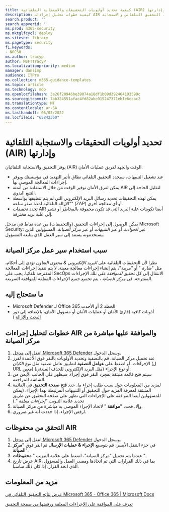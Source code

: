 ```yaml
---
title: كيفية تحديد أولويات التحقيقات والاستجابة التلقائية (AIR) وإدارتها.
description: كيفية خطوات تحليل إجراءات AIR والموافقة عليها مباشرة من مركز الصيانة. عند تشغيل التنبيهات، يحدد التحقيق التلقائي والاستجابة (AIR) نطاق تأثير التهديد في مؤسستك وتوفير إجراءات المعالجة الموصى بها.
search.product: ''
search.appverid: ''
ms.prod: m365-security
ms.mktglfcycl: deploy
ms.sitesec: library
ms.pagetype: security
f1.keywords:
- NOCSH
ms.author: tracyp
author: MSFTTracyP
ms.localizationpriority: medium
manager: dansimp
audience: ITPro
ms.collection: m365-guidance-templates
ms.topic: article
ms.technology: mdo
ms.openlocfilehash: 3a26f20946be39074a18df1b09d392464193599c
ms.sourcegitcommit: 7ab324551afac4fd82abc015247371ebfe6ccac2
ms.translationtype: MT
ms.contentlocale: ar-SA
ms.lasthandoff: 06/02/2022
ms.locfileid: "65842360"
---
```

# <a name="prioritize-and-manage-automated-investigations-and-response-air"></a>تحديد أولويات التحقيقات والاستجابة التلقائية (AIR) وإدارتها

يوفر التحقيق والاستجابة التلقائيان (AIR) الوقت والجهد لفريق عمليات الأمان.

- عند تشغيل التنبيهات، سيحدد التحقيق التلقائي نطاق تأثير التهديد في مؤسستك ويوفر إجراءات المعالجة الموصى بها.
- يمكن لفرق الأمان توفير الوقت من خلال الاستفادة من أتمتة AIR لتقليل الحاجة إلى التتبع اليدوي.
- يمكن لهذه التحقيقات تحديد رسائل البريد الإلكتروني التي لم يتم تنظيفها بواسطة "الإزالة التلقائية لمدة صفر ساعة" (ZAP) أو أي معالجة أخرى.
- تحدد تحقيقات AIR أيضا تكوينات علبة البريد التي قد تكون محفوفة بالمخاطر أو تشير إلى علبة بريد مخترقة.

يمكن الوصول إلى إجراءات التحقيق (والتحقيقات) من عدة نقاط في مدخل Microsoft Security: عبر *الحوادث* أو عبر *التنبيهات* أو عبر *مركز الصيانة*. المسؤولين الذين يستخدمونه يستند إلى سير العمل الذي يتابعه المسؤول.

## <a name="why-use-the-action-center-workflow"></a>سبب استخدام سير عمل مركز الصيانة

نظرا لأن التحقيقات التلقائية على *البريد الإلكتروني & محتوى التعاون* تؤدي إلى أحكام، مثل *"ضارة* " أو *"مريبة*"، يتم إنشاء إجراءات معالجة معينة. لا يتم تنفيذ إجراءات المعالجة المقترحة تلقائيا. يجب على SecOps الانتقال إلى كل تحقيق *للموافقة على* تلك الإجراءات المقترحة. في *مركز الصيانة* ، يتم تجميع جميع الإجراءات المعلقة للموافقة السريعة.

## <a name="what-youll-need"></a>ما ستحتاج إليه

- Microsoft Defender لـ Office 365 الخطة 2 أو الأحدث
- أذونات كافية (قارئ الأمان أو عمليات الأمان أو مسؤول الأمان، بالإضافة إلى دور [البحث والإزالة](../permissions-microsoft-365-security-center.md) )

## <a name="steps-to-analyze-and-approve-air-actions-directly-from-the-action-center"></a>خطوات لتحليل إجراءات AIR والموافقة عليها مباشرة من مركز الصيانة

1. انتقل إلى [مدخل Microsoft 365 Defender](https://security.microsoft.com/action-center) وسجل الدخول.
2. عند تحميل مركز الصيانة، قم بالتصفية وتحديد الأولويات بالنقر فوق الأعمدة لفرز الإجراءات، أو اضغط على **عوامل التصفية** لتطبيق عامل تصفية مثل *نوع الكيان* (ل URL معين) أو نوع الإجراء (مثل البريد الإلكتروني للحذف المبدئي).
3. سيتم فتح قائمة منبثقة بمجرد النقر فوق إجراء. سيظهر على الجانب الأيمن من الشاشة للمراجعة.
4. لمزيد من المعلومات حول سبب طلب إجراء ما، حدد **فتح صفحة التحقيق** في القائمة المنبثقة لمعرفة المزيد حول التحقيق أو التنبيهات المرتبطة بهذا الإجراء. (يمكن للمسؤولين أيضا الموافقة على الإجراءات التي تظهر على صفحة التحقيق عن طريق تحديد علامة التبويب *"إجراءات معلقة* ".)
5. وإلا، فحدد **"موافقة** " لاتخاذ الإجراء الموصى به مباشرة من مركز الصيانة.
6. ارفض الإجراء، إذا حددت أنه غير ضروري.

## <a name="check-air-history"></a>التحقق من محفوظات AIR

1. انتقل إلى [مدخل Microsoft 365 Defender](https://security.microsoft.com) وسجل الدخول.
2. في جزء التنقل الأيسر، قم بتوسيع **الإجراء & عمليات الإرسال** ثم انقر فوق **"مركز الصيانة**".
3. عندما يتم تحميل "مركز الصيانة"، اضغط على علامة التبويب " **محفوظات** ".
4. عرض تاريخ AIR، بما في ذلك القرارات التي تم اتخاذها ومصدر العمل والمسؤول الذي اتخذ القرار، إذا كان ذلك مناسبا.

## <a name="more-information"></a>مزيد من المعلومات

[عرض نتائج التحقيق التلقائي في Microsoft 365 - Office 365 | Microsoft Docs](../air-view-investigation-results.md)

[تعرف على الموافقة على الإجراءات المعلقة ورفضها من صفحة التحقيق](../air-review-approve-pending-completed-actions.md)